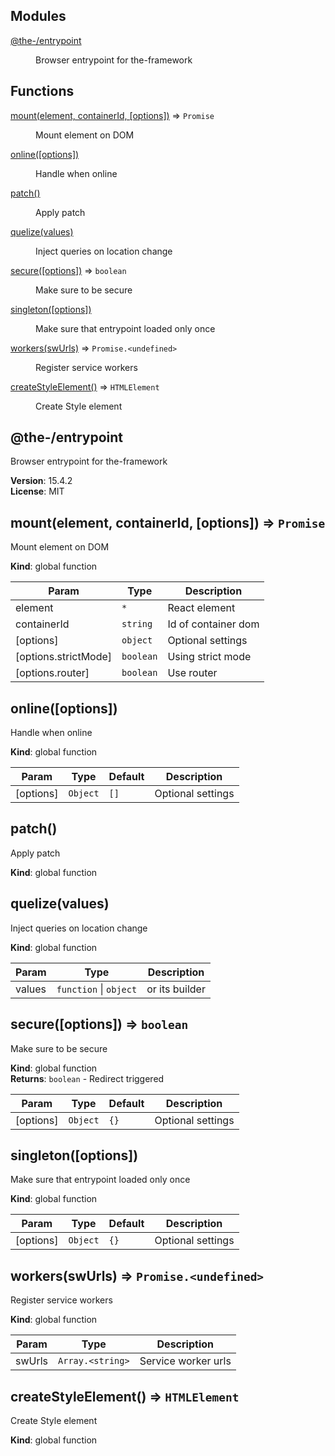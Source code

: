 <!--- Code generated by @the-/script-doc. DO NOT EDIT. -->

## Modules

<dl>
<dt><a href="#module_@the-/entrypoint">@the-/entrypoint</a></dt>
<dd><p>Browser entrypoint for the-framework</p>
</dd>
</dl>

## Functions

<dl>
<dt><a href="#mount">mount(element, containerId, [options])</a> ⇒ <code>Promise</code></dt>
<dd><p>Mount element on DOM</p>
</dd>
<dt><a href="#online">online([options])</a></dt>
<dd><p>Handle when online</p>
</dd>
<dt><a href="#patch">patch()</a></dt>
<dd><p>Apply patch</p>
</dd>
<dt><a href="#quelize">quelize(values)</a></dt>
<dd><p>Inject queries on location change</p>
</dd>
<dt><a href="#secure">secure([options])</a> ⇒ <code>boolean</code></dt>
<dd><p>Make sure to be secure</p>
</dd>
<dt><a href="#singleton">singleton([options])</a></dt>
<dd><p>Make sure that entrypoint loaded only once</p>
</dd>
<dt><a href="#workers">workers(swUrls)</a> ⇒ <code>Promise.&lt;undefined&gt;</code></dt>
<dd><p>Register service workers</p>
</dd>
<dt><a href="#createStyleElement">createStyleElement()</a> ⇒ <code>HTMLElement</code></dt>
<dd><p>Create Style element</p>
</dd>
</dl>

<a name="module_@the-/entrypoint"></a>

## @the-/entrypoint
Browser entrypoint for the-framework

**Version**: 15.4.2  
**License**: MIT  
<a name="mount"></a>

## mount(element, containerId, [options]) ⇒ <code>Promise</code>
Mount element on DOM

**Kind**: global function  

| Param | Type | Description |
| --- | --- | --- |
| element | <code>\*</code> | React element |
| containerId | <code>string</code> | Id of container dom |
| [options] | <code>object</code> | Optional settings |
| [options.strictMode] | <code>boolean</code> | Using strict mode |
| [options.router] | <code>boolean</code> | Use router |

<a name="online"></a>

## online([options])
Handle when online

**Kind**: global function  

| Param | Type | Default | Description |
| --- | --- | --- | --- |
| [options] | <code>Object</code> | <code>[]</code> | Optional settings |

<a name="patch"></a>

## patch()
Apply patch

**Kind**: global function  
<a name="quelize"></a>

## quelize(values)
Inject queries on location change

**Kind**: global function  

| Param | Type | Description |
| --- | --- | --- |
| values | <code>function</code> \| <code>object</code> | or its builder |

<a name="secure"></a>

## secure([options]) ⇒ <code>boolean</code>
Make sure to be secure

**Kind**: global function  
**Returns**: <code>boolean</code> - Redirect triggered  

| Param | Type | Default | Description |
| --- | --- | --- | --- |
| [options] | <code>Object</code> | <code>{}</code> | Optional settings |

<a name="singleton"></a>

## singleton([options])
Make sure that entrypoint loaded only once

**Kind**: global function  

| Param | Type | Default | Description |
| --- | --- | --- | --- |
| [options] | <code>Object</code> | <code>{}</code> | Optional settings |

<a name="workers"></a>

## workers(swUrls) ⇒ <code>Promise.&lt;undefined&gt;</code>
Register service workers

**Kind**: global function  

| Param | Type | Description |
| --- | --- | --- |
| swUrls | <code>Array.&lt;string&gt;</code> | Service worker urls |

<a name="createStyleElement"></a>

## createStyleElement() ⇒ <code>HTMLElement</code>
Create Style element

**Kind**: global function  
